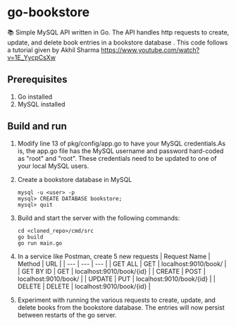 # go-bookstore
:books: Simple MySQL API written in Go. The API handles http requests to create, update, and delete book entries in a bookstore database . This code follows a tutorial given by Akhil Sharma https://www.youtube.com/watch?v=1E_YycpCsXw

## Prerequisites
1. Go installed
2. MySQL installed

## Build and run
1. Modify line 13 of pkg/config/app.go to have your MySQL credentials.As is, the app.go file has the MySQL username and password hard-coded as "root" and "root". These credentials need to be updated to one of your local MySQL users.
2. Create a bookstore database in MySQL
    
    ```
    mysql -u <user> -p
    mysql> CREATE DATABASE bookstore;
    mysql> quit
    ```
    
3. Build and start the server with the following commands:

    ```
    cd <cloned_repo>/cmd/src
    go build
    go run main.go
    ```
    
4. In a service like Postman, create 5 new requests
    | Request Name | Method | URL |
    | --- | --- | --- |
    | GET ALL | GET | localhost:9010/book/ |
    | GET BY ID | GET | localhost:9010/book/{id} |
    | CREATE | POST | localhost:9010/book/ |
    | UPDATE | PUT | localhost:9010/book/{id} |
    | DELETE | DELETE | localhost:9010/book/{id} |
    
5. Experiment with running the various requests to create, update, and delete books from the bookstore database. The entries will now persist between restarts of the go server.
